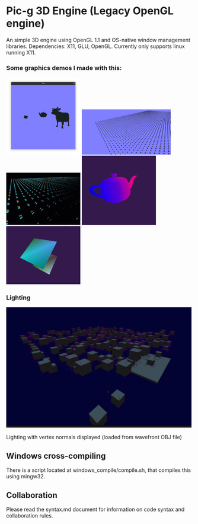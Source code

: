 # Pic-g 3D Engine (Legacy OpenGL engine)
An simple 3D engine using OpenGL 1.1 and OS-native window management libraries.
Dependencies: X11, GLU, OpenGL. Currently only supports linux running X11.

### Some graphics demos I made with this:

<img src="dev/screenshots/demo_18_11_24.png" alt="drawing" width="200"/>
<img src="dev/screenshots/demo_14_1_25.png" alt="drawing" width="240"/>
<img src="dev/screenshots/demo_3_6_25.png" alt="drawing" width="200"/>
<img src="dev/screenshots/teapot.png" alt="drawing" width="200"/>
<img src="dev/screenshots/image.png" alt="drawing" width="200"/>

### Lighting

<img src="dev/screenshots/lighting_0v1.png" alt="drawing" width="500"/>

Lighting with vertex normals displayed (loaded from wavefront OBJ file)

## Windows cross-compiling
There is a script located at windows_compile/compile.sh, that compiles this using mingw32. 

## Collaboration
Please read the syntax.md document for information on code syntax and collaboration rules.